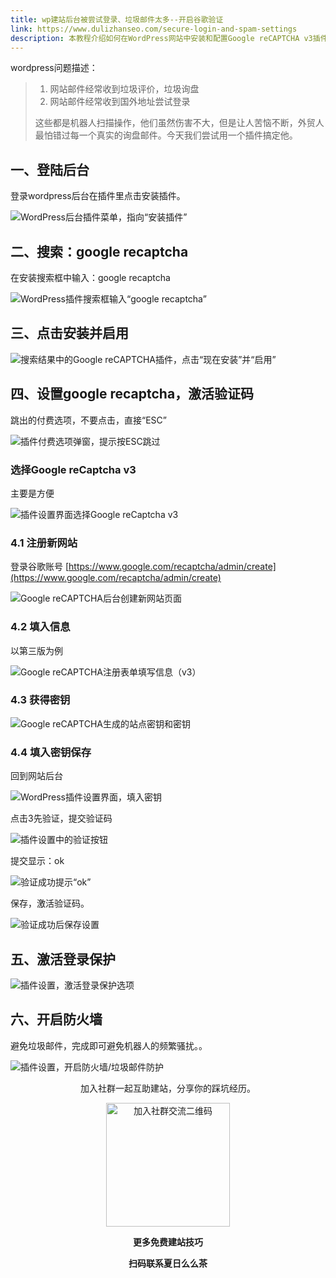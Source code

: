 ```yaml
---
title: wp建站后台被尝试登录、垃圾邮件太多--开启谷歌验证
link: https://www.dulizhanseo.com/secure-login-and-spam-settings
description: 本教程介绍如何在WordPress网站中安装和配置Google reCAPTCHA v3插件，以有效防止机器人尝试登录后台和提交垃圾评论/询盘邮件，提升网站安全性。
---
```


wordpress问题描述：

> 1.  网站邮件经常收到垃圾评价，垃圾询盘
> 2.  网站邮件经常收到国外地址尝试登录
>
> 这些都是机器人扫描操作，他们虽然伤害不大，但是让人苦恼不断，外贸人最怕错过每一个真实的询盘邮件。今天我们尝试用一个插件搞定他。

## 一、登陆后台 

登录wordpress后台在插件里点击安装插件。

![WordPress后台插件菜单，指向“安装插件”](https://cos.files.maozhishi.com/小书匠/1702620773193.png)

## 二、搜索：google recaptcha 

在安装搜索框中输入：google recaptcha

![WordPress插件搜索框输入“google recaptcha”](https://cos.files.maozhishi.com/小书匠/1702620773194.png)

## 三、点击安装并启用 

![搜索结果中的Google reCAPTCHA插件，点击“现在安装”并“启用”](https://cos.files.maozhishi.com/小书匠/1702620773195.png)

## 四、设置google recaptcha，激活验证码 

跳出的付费选项，不要点击，直接“ESC”

![插件付费选项弹窗，提示按ESC跳过](https://cos.files.maozhishi.com/小书匠/1702620773198.png)

### 选择Google reCaptcha v3 

主要是方便

![插件设置界面选择Google reCaptcha v3](https://cos.files.maozhishi.com/小书匠/1702620773199.png)

### 4.1 注册新网站 

登录谷歌账号 [https://www.google.com/recaptcha/admin/create](https://www.google.com/recaptcha/admin/create)

![Google reCAPTCHA后台创建新网站页面](https://cos.files.maozhishi.com/小书匠/1702620773200.png)

### 4.2 填入信息 

以第三版为例

![Google reCAPTCHA注册表单填写信息（v3）](https://cos.files.maozhishi.com/小书匠/1702620773201.png)

### 4.3 获得密钥 

![Google reCAPTCHA生成的站点密钥和密钥](https://cos.files.maozhishi.com/小书匠/1702620773202.png)

### 4.4 填入密钥保存 

回到网站后台

![WordPress插件设置界面，填入密钥](https://cos.files.maozhishi.com/小书匠/1702620773203.png)

点击3先验证，提交验证码

![插件设置中的验证按钮](https://cos.files.maozhishi.com/小书匠/1702620773204.png)

提交显示：ok

![验证成功提示“ok”](https://cos.files.maozhishi.com/小书匠/1702620773205.png)

保存，激活验证码。

![验证成功后保存设置](https://cos.files.maozhishi.com/小书匠/1702620773206.png)

## 五、激活登录保护 

![插件设置，激活登录保护选项](https://cos.files.maozhishi.com/小书匠/1702620773207.png)

## 六、开启防火墙 

避免垃圾邮件，完成即可避免机器人的频繁骚扰。。

![插件设置，开启防火墙/垃圾邮件防护](https://cos.files.maozhishi.com/小书匠/1702620773208.png)

<p style="text-align: center;">加入社群一起互助建站，分享你的踩坑经历。</p>
<p style="text-align: center;"><img src="https://cos.files.maozhishi.com/public/attachments/lfx/1670844224159.png" width="198" alt="加入社群交流二维码" /></p>
<p style="text-align: center;"><strong>更多免费建站技巧</strong></p>
<p style="text-align: center;"><strong>扫码联系夏日么么茶</strong></p>
